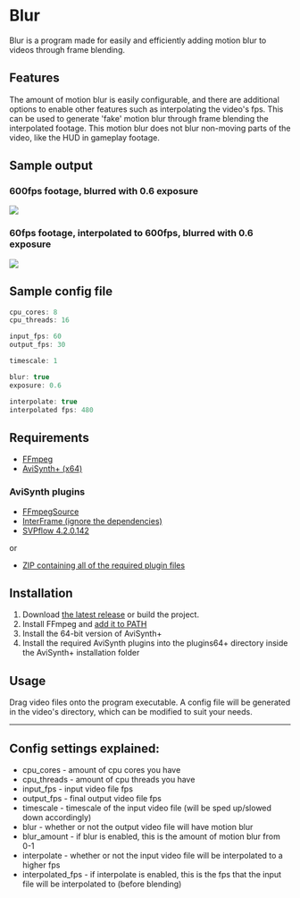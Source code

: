 # Blur
Blur is a program made for easily and efficiently adding motion blur to videos through frame blending.

## Features
The amount of motion blur is easily configurable, and there are additional options to enable other features such as interpolating the video's fps. This can be used to generate 'fake' motion blur through frame blending the interpolated footage. This motion blur does not blur non-moving parts of the video, like the HUD in gameplay footage.

## Sample output
### 600fps footage, blurred with 0.6 exposure
![](https://i.imgur.com/Hk0XIPe.jpg)
### 60fps footage, interpolated to 600fps, blurred with 0.6 exposure
![](https://i.imgur.com/I4QFWGc.jpg)

## Sample config file
```c
cpu_cores: 8
cpu_threads: 16

input_fps: 60
output_fps: 30

timescale: 1

blur: true
exposure: 0.6

interpolate: true
interpolated fps: 480
```

## Requirements
- [FFmpeg](https://ffmpeg.zeranoe.com/builds/)
- [AviSynth+ (x64)](https://avs-plus.net/)

### AviSynth plugins
- [FFmpegSource](https://github.com/FFMS/ffms2/releases/latest)
- [InterFrame (ignore the dependencies)](https://www.spirton.com/interframe-2-8-2-released/)
- [SVPflow 4.2.0.142](https://web.archive.org/web/20190322064557/http://www.svp-team.com/files/gpl/svpflow-4.2.0.142.zip)

or

- [ZIP containing all of the required plugin files](https://cdn.discordapp.com/attachments/540012280780161024/718154642600493106/AviSynth_plugins.zip)

## Installation
1. Download [the latest release](https://github.com/f0e/blur/releases/latest) or build the project.
2. Install FFmpeg and [add it to PATH](https://video.stackexchange.com/a/20496)
3. Install the 64-bit version of AviSynth+
4. Install the required AviSynth plugins into the plugins64+ directory inside the AviSynth+ installation folder

## Usage
Drag video files onto the program executable. A config file will be generated in the video's directory, which can be modified to suit your needs.

***

## Config settings explained:
- cpu_cores - amount of cpu cores you have
- cpu_threads - amount of cpu threads you have
- input_fps - input video file fps
- output_fps - final output video file fps
- timescale - timescale of the input video file (will be sped up/slowed down accordingly)
- blur - whether or not the output video file will have motion blur
- blur_amount - if blur is enabled, this is the amount of motion blur from 0-1
- interpolate - whether or not the input video file will be interpolated to a higher fps
- interpolated_fps - if interpolate is enabled, this is the fps that the input file will be interpolated to (before blending)
